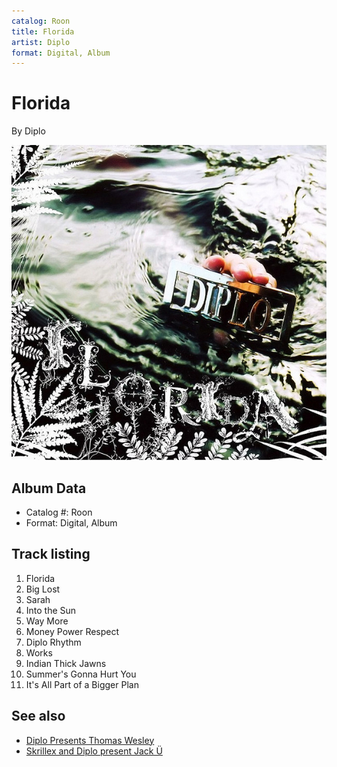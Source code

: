 ```yaml
---
catalog: Roon
title: Florida
artist: Diplo
format: Digital, Album
---
```


# Florida

By Diplo

![](../../assets/albumcovers/Diplo-Florida.png)

## Album Data

- Catalog #: Roon
- Format: Digital, Album


## Track listing


1. Florida
2. Big Lost
3. Sarah
4. Into the Sun
5. Way More
6. Money Power Respect
7. Diplo Rhythm
8. Works
9. Indian Thick Jawns
10. Summer's Gonna Hurt You
11. It's All Part of a Bigger Plan


## See also

- [Diplo Presents Thomas Wesley](Diplo_Presents_Thomas_Wesley-_Snake_Oil_Deluxe.md)
- [Skrillex and Diplo present Jack Ü](Skrillex_and_Diplo_present_Jack_Ü.md)
